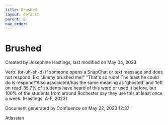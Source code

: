 ```yaml
---
title: Brushed
layout: default
parent: B
nav_order:
---
```


# Brushed

Created by  Josephine Hastings, last modified on May 04, 2023

Verb: (br-uh-sh-d) If someone opens a SnapChat or text message and does not respond. Ex: &quot;Jimmy brushed me!&quot; &quot;That's so rude! The least he could do is respond!&quot;Also associated/has the same meaning as 'ghosted' and 'left on read'.85.7% of students have heard of this word or used it before, but 100% of the students from around Rochester say they use this at least once a week. (Hastings, A-F, 2023)

Document generated by Confluence on May 22, 2023 12:37

Atlassian
